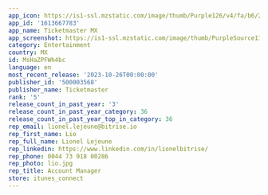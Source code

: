 ```yaml
---
app_icon: https://is1-ssl.mzstatic.com/image/thumb/Purple126/v4/fa/b6/28/fab628e9-d04e-b16b-423c-aa7105a72b75/AppIcon-0-1x_U007emarketing-0-7-0-85-220.png/1024x1024bb.png
app_id: '1613667783'
app_name: Ticketmaster MX
app_screenshot: https://is1-ssl.mzstatic.com/image/thumb/PurpleSource112/v4/df/4c/a6/df4ca6b6-14b7-7198-0782-e0f67b0acbca/1cf84382-9fae-4852-8c6f-60e20af9bd22_m_iPhone6.5_app_preview1_MX.png/1242x2688bb.png
category: Entertainment
country: MX
id: MsHaZPFWh4bc
language: en
most_recent_release: '2023-10-26T00:00:00'
publisher_id: '500003568'
publisher_name: Ticketmaster
rank: '5'
release_count_in_past_year: '3'
release_count_in_past_year_category: 36
release_count_in_past_year_top_in_category: 36
rep_email: lionel.lejeune@bitrise.io
rep_first_name: Lio
rep_full_name: Lionel Lejeune
rep_linkedin: https://www.linkedin.com/in/lionelbitrise/
rep_phone: 0044 73 918 00286
rep_photo: lio.jpg
rep_title: Account Manager
store: itunes_connect
---
```

